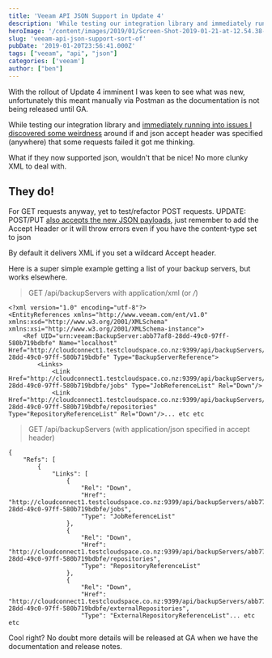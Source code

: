 ```yaml
---
title: 'Veeam API JSON Support in Update 4'
description: 'While testing our integration library and immediately running into issues I discovered some weirdness if the json accept header was specified (anywhere) that some requests failed it got me thinking. What if they now supported json, wouldnt that be nice! No more clunky XML to deal with.'
heroImage: '/content/images/2019/01/Screen-Shot-2019-01-21-at-12.54.38-PM.png'
slug: 'veeam-api-json-support-sort-of'
pubDate: '2019-01-20T23:56:41.000Z'
tags: ["veeam", "api", "json"] 
categories: ['veeam']
author: ["ben"]
---
```


With the rollout of Update 4 imminent I was keen to see what was new, unfortunately this meant manually via Postman as the documentation is not being released until GA.

While testing our integration library and [immediately running into issues I discovered some weirdness](/node-root-does-not-exist-veeam-api-with-update-4/) around if and json accept header was specified (anywhere) that some requests failed it got me thinking.

What if they now supported json, wouldn't that be nice! No more clunky XML to deal with.

## They do!

For GET requests anyway, yet to test/refactor POST requests. UPDATE: POST/PUT [also accepts the new JSON payloads](https://benyoung.blog/trying-the-new-json-payload-super-powers-in-veeam-update-4/), just remember to add the Accept Header or it will throw errors even if you have the content-type set to json

By default it delivers XML if you set a wildcard Accept header.

Here is a super simple example getting a list of your backup servers, but works elsewhere.

> GET /api/backupServers with application/xml (or */*)

```
<?xml version="1.0" encoding="utf-8"?>
<EntityReferences xmlns="http://www.veeam.com/ent/v1.0" xmlns:xsd="http://www.w3.org/2001/XMLSchema" xmlns:xsi="http://www.w3.org/2001/XMLSchema-instance">
    <Ref UID="urn:veeam:BackupServer:abb77af8-28dd-49c0-97ff-580b719bdbfe" Name="localhost" Href="http://cloudconnect1.testcloudspace.co.nz:9399/api/backupServers/abb77af8-28dd-49c0-97ff-580b719bdbfe" Type="BackupServerReference">
        <Links>
            <Link Href="http://cloudconnect1.testcloudspace.co.nz:9399/api/backupServers/abb77af8-28dd-49c0-97ff-580b719bdbfe/jobs" Type="JobReferenceList" Rel="Down"/>
            <Link Href="http://cloudconnect1.testcloudspace.co.nz:9399/api/backupServers/abb77af8-28dd-49c0-97ff-580b719bdbfe/repositories" Type="RepositoryReferenceList" Rel="Down"/>... etc etc

```

> GET /api/backupServers (with application/json specified in accept header)

```
{
    "Refs": [
        {
            "Links": [
                {
                    "Rel": "Down",
                    "Href": "http://cloudconnect1.testcloudspace.co.nz:9399/api/backupServers/abb77af8-28dd-49c0-97ff-580b719bdbfe/jobs",
                    "Type": "JobReferenceList"
                },
                {
                    "Rel": "Down",
                    "Href": "http://cloudconnect1.testcloudspace.co.nz:9399/api/backupServers/abb77af8-28dd-49c0-97ff-580b719bdbfe/repositories",
                    "Type": "RepositoryReferenceList"
                },
                {
                    "Rel": "Down",
                    "Href": "http://cloudconnect1.testcloudspace.co.nz:9399/api/backupServers/abb77af8-28dd-49c0-97ff-580b719bdbfe/externalRepositories",
                    "Type": "ExternalRepositoryReferenceList"... etc etc

```

Cool right? No doubt more details will be released at GA when we have the documentation and release notes.

